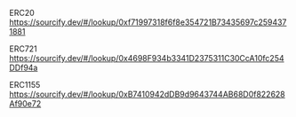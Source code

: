 ERC20   https://sourcify.dev/#/lookup/0xf71997318f6f8e354721B73435697c2594371881

ERC721  https://sourcify.dev/#/lookup/0x4698F934b3341D2375311C30CcA10fc254DDf94a

ERC1155 https://sourcify.dev/#/lookup/0xB7410942dDB9d9643744AB68D0f822628Af90e72
